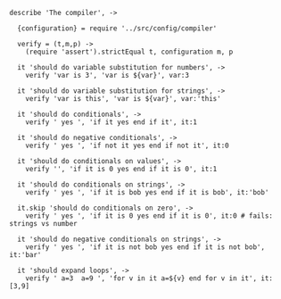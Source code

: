     describe 'The compiler', ->

      {configuration} = require '../src/config/compiler'

      verify = (t,m,p) ->
        (require 'assert').strictEqual t, configuration m, p

      it 'should do variable substitution for numbers', ->
        verify 'var is 3', 'var is ${var}', var:3

      it 'should do variable substitution for strings', ->
        verify 'var is this', 'var is ${var}', var:'this'

      it 'should do conditionals', ->
        verify ' yes ', 'if it yes end if it', it:1

      it 'should do negative conditionals', ->
        verify ' yes ', 'if not it yes end if not it', it:0

      it 'should do conditionals on values', ->
        verify '', 'if it is 0 yes end if it is 0', it:1

      it 'should do conditionals on strings', ->
        verify ' yes ', 'if it is bob yes end if it is bob', it:'bob'

      it.skip 'should do conditionals on zero', ->
        verify ' yes ', 'if it is 0 yes end if it is 0', it:0 # fails: strings vs number

      it 'should do negative conditionals on strings', ->
        verify ' yes ', 'if it is not bob yes end if it is not bob', it:'bar'

      it 'should expand loops', ->
        verify ' a=3  a=9 ', 'for v in it a=${v} end for v in it', it:[3,9]
